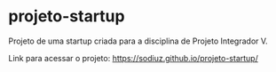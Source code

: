# projeto-startup
 Projeto de uma startup criada para a disciplina de Projeto Integrador V.

 Link para acessar o projeto: https://sodiuz.github.io/projeto-startup/
